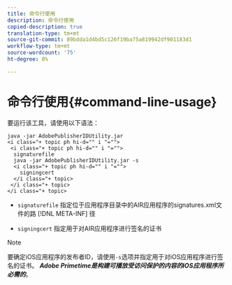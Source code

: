 ```yaml
---
title: 命令行使用
description: 命令行使用
copied-description: true
translation-type: tm+mt
source-git-commit: 89bdda1d4bd5c126f19ba75a819942df901183d1
workflow-type: tm+mt
source-wordcount: '75'
ht-degree: 0%

---
```



# 命令行使用{#command-line-usage}

要运行该工具，请使用以下语法：

```
java -jar AdobePublisherIDUtility.jar 
<i class="+ topic ph hi-d="" i "="">
 <i class="+ topic ph hi-d="" i "="">
  signaturefile 
  java -jar AdobePublisherIDUtility.jar -s 
  <i class="+ topic ph hi-d="" i "="">
    signingcert
  </i class="+ topic>
 </i class="+ topic>
</i class="+ topic>
```

* `signaturefile` 指定位于应用程序目录中的AIR应用程序的signatures.xml文件的路 [!DNL META-INF] 径

* `signingcert` 指定用于对AIR应用程序进行签名的证书

>[!NOTE]
>
>要确定iOS应用程序的发布者ID，请使用`-s`选项并指定用于对iOS应用程序进行签名的证书。 ***Adobe Primetime是构建可播放受访问保护的内容的iOS应用程序所必需的***。

